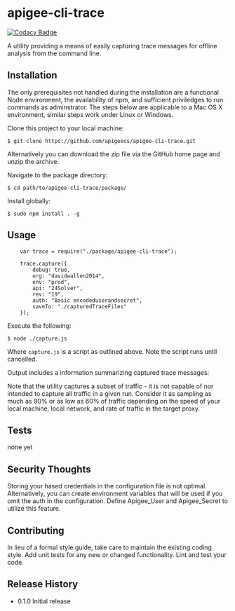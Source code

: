 apigee-cli-trace
===================
[![Codacy Badge](https://api.codacy.com/project/badge/Grade/504be22d91f04164a421851b1d9f8c91)](https://www.codacy.com/app/dallen/apigee-cli-trace?utm_source=github.com&amp;utm_medium=referral&amp;utm_content=apigeecs/apigee-cli-trace&amp;utm_campaign=Badge_Grade)

A utility providing a means of easily capturing trace messages for offline analysis from the command line.

## Installation

The only prerequisites not handled during the installation are a functional Node environment, the availability of npm, and sufficient priviledges to run commands as adminstrator. The steps below are applicable to a Mac OS X environment, similar steps work under Linux or Windows. 
	
Clone this project to your local machine:

`$ git clone https://github.com/apigeecs/apigee-cli-trace.git`

Alternatively you can download the zip file via the GitHub home page and unzip the archive.

Navigate to the package directory:

`$ cd path/to/apigee-cli-trace/package/`

Install globally:

`$ sudo npm install . -g`

## Usage
```
	var trace = require("./package/apigee-cli-trace");

	trace.capture({
	    debug: true,
	    org: "davidwallen2014",
	    env: "prod",
	    api: "24Solver",
	    rev: "19",
	    auth: "Basic encodeduserandsecret",
	    saveTo: "./capturedTraceFiles"
	});
```

Execute the following:

`$ node ./capture.js`

Where `capture.js` is a script as outlined above. Note the script runs until cancelled.

Output includes a information summarizing captured trace messages:

Note that the utility captures a subset of traffic - it is not capable of nor intended to capture all traffic in a given run. Consider it as sampling as much as 90% or as low as 60% of traffic depending on the speed of your local machine, local network, and rate of traffic in the target proxy.

## Tests

  none yet


## Security Thoughts

Storing your hased credentials in the configuration file is not optimal. Alternatively, you can create environment variables that will be used if you omit the auth in the configuration. Define Apigee_User and Apigee_Secret to utilize this feature.

## Contributing

In lieu of a formal style guide, take care to maintain the existing coding style.
Add unit tests for any new or changed functionality. Lint and test your code.

## Release History

* 0.1.0 Initial release

